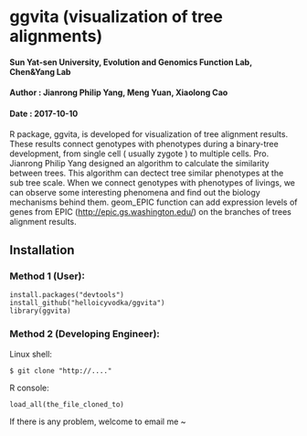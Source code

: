 
# ggvita (visualization of tree alignments)

#### Sun Yat-sen University, Evolution and Genomics Function Lab, Chen&Yang Lab
#### Author : Jianrong Philip Yang, Meng Yuan, Xiaolong Cao
#### Date : 2017-10-10


R package, ggvita, is developed for visualization of tree alignment results. These results connect genotypes with phenotypes during a binary-tree development, from single cell ( usually zygote ) to multiple cells. Pro. Jianrong Philip Yang designed an algorithm to calculate the similarity between trees. This algorithm can dectect tree similar phenotypes at the sub tree scale. When we connect genotypes with phenotypes of livings, we can observe some interesting phenomena and find out the biology mechanisms behind them. geom_EPIC function can add expression levels of genes from EPIC (http://epic.gs.washington.edu/) on the branches of trees alignment results.


## Installation


### Method 1 (User):

```
install.packages("devtools")  
install_github("helloicyvodka/ggvita")  
library(ggvita)  
```

### Method 2 (Developing Engineer):

Linux shell:
```
$ git clone "http://...."  
```
R console:
```
load_all(the_file_cloned_to)  
```



If there is any problem, welcome to email me ~   
